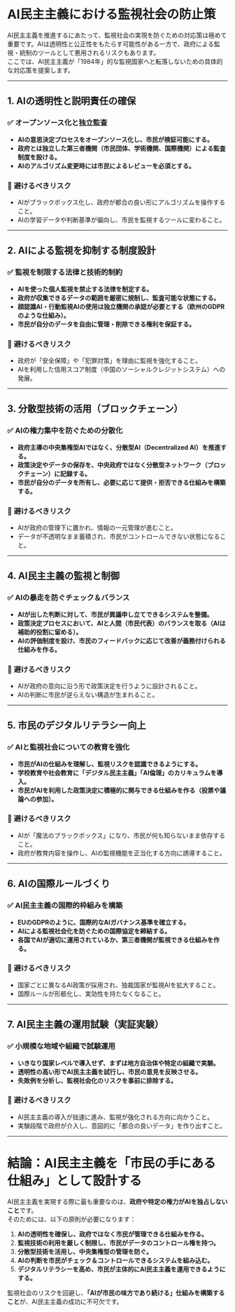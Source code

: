 # **AI民主主義における監視社会の防止策**

AI民主主義を推進するにあたって、監視社会の実現を防ぐための対応策は極めて重要です。AIは透明性と公正性をもたらす可能性がある一方で、政府による監視・統制のツールとして悪用されるリスクもあります。  
ここでは、AI民主主義が「1984年」的な監視国家へと転落しないための具体的な対応策を提案します。

---

## **1. AIの透明性と説明責任の確保**
### ✅ **オープンソース化と独立監査**
- **AIの意思決定プロセスをオープンソース化し、市民が検証可能にする。**
- **政府とは独立した第三者機関（市民団体、学術機関、国際機関）による監査制度を設ける。**
- **AIのアルゴリズム変更時には市民によるレビューを必須とする。**

### 🛑 **避けるべきリスク**
- AIがブラックボックス化し、政府が都合の良い形にアルゴリズムを操作すること。
- AIの学習データや判断基準が偏向し、市民を監視するツールに変わること。

---

## **2. AIによる監視を抑制する制度設計**
### ✅ **監視を制限する法律と技術的制約**
- **AIを使った個人監視を禁止する法律を制定する。**
- **政府が収集できるデータの範囲を厳密に規制し、監査可能な状態にする。**
- **顔認識AI・行動監視AIの使用は独立機関の承認が必要とする（欧州のGDPRのような仕組み）。**
- **市民が自分のデータを自由に管理・削除できる権利を保証する。**

### 🛑 **避けるべきリスク**
- 政府が「安全保障」や「犯罪対策」を理由に監視を強化すること。
- AIを利用した信用スコア制度（中国のソーシャルクレジットシステム）への発展。

---

## **3. 分散型技術の活用（ブロックチェーン）**
### ✅ **AIの権力集中を防ぐための分散化**
- **政府主導の中央集権型AIではなく、分散型AI（Decentralized AI）を推進する。**
- **政策決定やデータの保存を、中央政府ではなく分散型ネットワーク（ブロックチェーン）に記録する。**
- **市民が自分のデータを所有し、必要に応じて提供・拒否できる仕組みを構築する。**

### 🛑 **避けるべきリスク**
- AIが政府の管理下に置かれ、情報の一元管理が進むこと。
- データが不透明なまま蓄積され、市民がコントロールできない状態になること。

---

## **4. AI民主主義の監視と制御**
### ✅ **AIの暴走を防ぐチェック＆バランス**
- **AIが出した判断に対して、市民が異議申し立てできるシステムを整備。**
- **政策決定プロセスにおいて、AIと人間（市民代表）のバランスを取る（AIは補助的役割に留める）。**
- **AIの評価制度を設け、市民のフィードバックに応じて改善が義務付けられる仕組みを作る。**

### 🛑 **避けるべきリスク**
- AIが政府の意向に沿う形で政策決定を行うように設計されること。
- AIの判断に市民が逆らえない構造が生まれること。

---

## **5. 市民のデジタルリテラシー向上**
### ✅ **AIと監視社会についての教育を強化**
- **市民がAIの仕組みを理解し、監視リスクを認識できるようにする。**
- **学校教育や社会教育に「デジタル民主主義」「AI倫理」のカリキュラムを導入。**
- **市民がAIを利用した政策決定に積極的に関与できる仕組みを作る（投票や議論への参加）。**

### 🛑 **避けるべきリスク**
- AIが「魔法のブラックボックス」になり、市民が何も知らないまま依存すること。
- 政府が教育内容を操作し、AIの監視機能を正当化する方向に誘導すること。

---

## **6. AIの国際ルールづくり**
### ✅ **AI民主主義の国際的枠組みを構築**
- **EUのGDPRのように、国際的なAIガバナンス基準を確立する。**
- **AIによる監視社会化を防ぐための国際協定を締結する。**
- **各国でAIが適切に運用されているか、第三者機関が監視できる仕組みを作る。**

### 🛑 **避けるべきリスク**
- 国家ごとに異なるAI政策が採用され、独裁国家が監視AIを拡大すること。
- 国際ルールが形骸化し、実効性を持たなくなること。

---

## **7. AI民主主義の運用試験（実証実験）**
### ✅ **小規模な地域や組織で試験運用**
- **いきなり国家レベルで導入せず、まずは地方自治体や特定の組織で実験。**
- **透明性の高い形でAI民主主義を試行し、市民の意見を反映させる。**
- **失敗例を分析し、監視社会化のリスクを事前に排除する。**

### 🛑 **避けるべきリスク**
- AI民主主義の導入が拙速に進み、監視が強化される方向に向かうこと。
- 実験段階で政府が介入し、意図的に「都合の良いデータ」を作り出すこと。

---

# **結論：AI民主主義を「市民の手にある仕組み」として設計する**
AI民主主義を実現する際に最も重要なのは、**政府や特定の権力がAIを独占しないこと**です。  
そのためには、以下の原則が必要になります：

1. **AIの透明性を確保し、政府ではなく市民が管理できる仕組みを作る。**
2. **監視技術の利用を厳しく制限し、市民がデータのコントロール権を持つ。**
3. **分散型技術を活用し、中央集権型の管理を防ぐ。**
4. **AIの判断を市民がチェック＆コントロールできるシステムを組み込む。**
5. **デジタルリテラシーを高め、市民が主体的にAI民主主義を運用できるようにする。**

監視社会のリスクを回避し、**「AIが市民の味方であり続ける」仕組みを構築すること**が、AI民主主義の成功に不可欠です。

